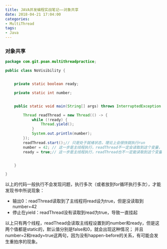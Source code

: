 ```yaml
---
title: JAVA并发编程实战笔记——对象共享
date: 2018-04-21 17:04:00
categories:
- MultiThread
tags:
- Java
---
```


### 对象共享  

```java
package com.git.poan.multithreadpractice;

public class NoVisibility {


    private static boolean ready;

    private static int number;


    public static void main(String[] args) throws InterruptedException {

        Thread readThread = new Thread(() -> {
            while (!ready) {
                Thread.yield();
            }
            System.out.println(number);
        });
        readThread.start();// 只是处于就绪状态，理论上会很快就执行run
        number = 42; // 这一步是主线程执行，readThread不一定会读取到这个变量，读不到的话就是默认值0
        ready = true;// 这一步是主线程执行，readThread也不一定能读取到这个变量；读不到的话就是默认值false


    }

}
```

以上的代码一般执行不会发现问题，执行多次（或者放到for循环执行多次），才能发现书中所说现象：  
- 输出0：readThread读取到了主线程将read设为true，但是没读取到number=42
- 停止在yield：readThread没有读取到read为true，导致一直挂起  

以上只有两个线程，readThead会读取主线程设置到的number和ready，但是这两个值都是static的，默认值分别是false和0，就会出现这种情况；
并且number=2和ready=true这两句，因为没有happen-before的关系，有可能会发生重拍序的现象。

